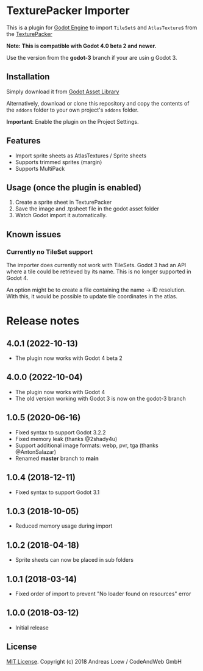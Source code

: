 # TexturePacker Importer

This is a plugin for [Godot Engine](https://godotengine.org) to import
`TileSet`s and `AtlasTexture`s from the [TexturePacker](https://www.codeandweb.com/texturepacker)

**Note: This is compatible with Godot 4.0 beta 2 and newer.**

Use the version from the **godot-3** branch if your are usin g Godot 3.


## Installation

Simply download it from [Godot Asset Library](https://godotengine.org/asset-library/asset/169)

Alternatively, download or clone this repository and copy the contents of the
`addons` folder to your own project's `addons` folder.

**Important**: Enable the plugin on the Project Settings.

## Features

* Import sprite sheets as AtlasTextures / Sprite sheets
* Supports trimmed sprites (margin)
* Supports MultiPack

## Usage (once the plugin is enabled)

1. Create a sprite sheet in TexturePacker
2. Save the image and .tpsheet file in the godot asset folder
3. Watch Godot import it automatically.


## Known issues

### Currently no TileSet support

The importer does currently not work with TileSets. Godot 3 had an API where a tile could be retrieved by its name. This is no longer supported in Godot 4.

An option might be to create a file containing the name -> ID resolution. With this, it would be possible to update tile coordinates in the atlas.


# Release notes

## 4.0.1 (2022-10-13)

* The plugin now works with Godot 4 beta 2


## 4.0.0 (2022-10-04)

* The plugin now works with Godot 4
* The old version working with Godot 3 is now on the godot-3 branch

## 1.0.5 (2020-06-16)

* Fixed syntax to support Godot 3.2.2
* Fixed memory leak (thanks @2shady4u)
* Support additional image formats: webp, pvr, tga (thanks @AntonSalazar)
* Renamed **master** branch to **main**

## 1.0.4 (2018-12-11)

* Fixed syntax to support Godot 3.1

## 1.0.3 (2018-10-05)

* Reduced memory usage during import

## 1.0.2 (2018-04-18)

* Sprite sheets can now be placed in sub folders

## 1.0.1 (2018-03-14)

* Fixed order of import to prevent "No loader found on resources" error

## 1.0.0 (2018-03-12)

* Initial release


## License

[MIT License](LICENSE). Copyright (c) 2018 Andreas Loew / CodeAndWeb GmbH
